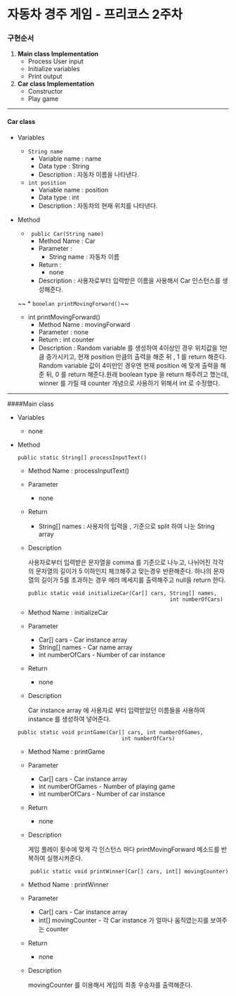 # 자동차 경주 게임 - 프리코스 2주차
 ### 구현순서
 1. **Main class Implementation**
     * Process User input
     * Initialize variables
     * Print output
 2. **Car class Implementation**
    * Constructor
    * Play game
------------------------------
#### Car class
 * Variables
   * ```String name```
      * Variable name : name
      * Data type : String
      * Description : 자동차 이름을 나타낸다.
   * ```int position```
      * Variable name : position
      * Data type : int
      * Description : 자동차의 현재 위치를 나타낸다.

  * Method
    * ``` public Car(String name)```
        * Method Name : Car 
        * Parameter  : 
            * String name : 자동차 이름
        * Return : 
            * none
        * Description : 사용자로부터 입력받은 이름을 사용해서 Car 인스턴스를 생성해준다.
        
    ~~ * ```booelan printMovingForward()```~~
    * int printMovingForward()
        * Method Name : movingForward 
        * Parameter  : none
        * Return : int counter
        * Description : Random variable 를 생성하여 4이상인 경우 위치값을 1만큼 증가시키고, 현재
position 만큼의 출력을 해준 뒤 , 1 를 return 해준다. Random variable 값이 
4미만인 경우엔 현재 position 에 맞게 출력을 해준 뒤, 0 를 return 해준다.원래 boolean type 을 
return 해주려고 했는데, winner 를 가릴 때 counter 개념으로 사용하기 위해서 int 로 수정했다.
_____
####Main class
  * Variables
    * none
  * Method
     ```
     public static String[] processInputText()
     ```
    * Method Name : processInputText()
    * Parameter 
        * none 
    * Return
        * String[] names : 사용자의 입력을 , 기준으로 split 하여 나눈 String array
    * Description
        
        사용자로부터 입력받은 문자열을 comma 를 기준으로 나누고, 나뉘어진 각각의 문자열의 길이가 5
        이하인지 체크해주고 맞는경우 반환해준다. 하나의 문자열의 길이가 5를 초과하는 경우 에러 메세지를 
        출력해주고 null을 return 한다.
   
      ```
      public static void initializeCar(Car[] cars, String[] names,
                                                   int numberOfCars)
      ```
    * Method Name : initializeCar
    * Parameter 
        * Car[] cars - Car instance array
        * String[] names - Car name array
        * int numberOfCars - Number of car instance 
    * Return
        * none
    * Description
        
        Car instance array 에 사용자로 부터 입력받았던 이름들을 사용하여 instance
         를 생성하여 넣어준다. 
        
    ```
    public static void printGame(Car[] cars, int numberOfGames,
                                     int numberOfCars)
    ```
      * Method Name : printGame
      * Parameter 
          * Car[] cars - Car instance array
          * int numberOfGames - Number of playing game
          * int numberOfCars - Number of car instance 
      * Return
          * none
      * Description
          
          게임 플레이 횟수에 맞게 각 인스턴스 마다 printMovingForward 메소드를 반복하여
          실행시켜준다. 
    
    ```
        public static void printWinner(Car[] cars, int[] movingCounter)
    ```
      * Method Name : printWinner
      * Parameter 
          * Car[] cars - Car instance array
          * int[] movingCounter - 각 Car instance 가 얼마나 움직였는지를 보여주는 counter 
           
      * Return
          * none
      * Description
          
          movingCounter 를 이용해서 게임의 최종 우승자를 출력해준다.
          